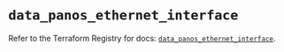 # `data_panos_ethernet_interface`

Refer to the Terraform Registry for docs: [`data_panos_ethernet_interface`](https://registry.terraform.io/providers/paloaltonetworks/panos/2.0.5/docs/data-sources/ethernet_interface).
